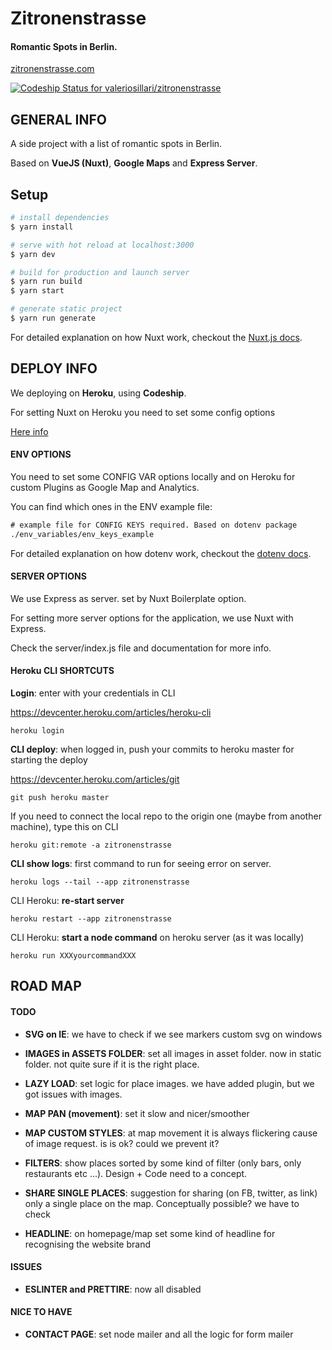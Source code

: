 # Zitronenstrasse

#### Romantic Spots in Berlin.

[zitronenstrasse.com](https://www.zitronenstrasse.com/)

[ ![Codeship Status for valeriosillari/zitronenstrasse](https://app.codeship.com/projects/45f42180-b923-0135-4183-366309507115/status?branch=master)](https://app.codeship.com/projects/259131)


## GENERAL INFO

A side project with a list of romantic spots in Berlin.

Based on **VueJS (Nuxt)**, **Google Maps** and **Express Server**.


## Setup

``` bash
# install dependencies
$ yarn install

# serve with hot reload at localhost:3000
$ yarn dev

# build for production and launch server
$ yarn run build
$ yarn start

# generate static project
$ yarn run generate
```

For detailed explanation on how Nuxt work, checkout the [Nuxt.js docs](https://github.com/nuxt/nuxt.js).


## DEPLOY INFO

We deploying on **Heroku**, using **Codeship**.

For setting Nuxt on Heroku you need to set some config options

[Here info](https://nuxtjs.org/faq/heroku-deployment#how-to-deploy-on-heroku-)


#### ENV OPTIONS

You need to set some CONFIG VAR options locally and on Heroku for custom Plugins as Google Map and Analytics.


You can find which ones in the ENV example file:

``` html
# example file for CONFIG KEYS required. Based on dotenv package
./env_variables/env_keys_example
```

For detailed explanation on how dotenv work, checkout the [dotenv docs](https://github.com/motdotla/dotenv).


#### SERVER OPTIONS

We use Express as server. set by Nuxt Boilerplate option.

For setting more server options for the application, we use Nuxt with Express.

Check the server/index.js file and documentation for more info.


#### Heroku CLI SHORTCUTS

**Login**: enter with your credentials in CLI

https://devcenter.heroku.com/articles/heroku-cli

```
heroku login
```

**CLI deploy**: when logged in, push your commits to heroku master for starting the deploy

https://devcenter.heroku.com/articles/git

```
git push heroku master
```

If you need to connect the local repo to the origin one (maybe from another machine), type this on CLI

```
heroku git:remote -a zitronenstrasse
```

**CLI show logs**: first command to run for seeing error on server.

```
heroku logs --tail --app zitronenstrasse
```

CLI Heroku: **re-start server**

```
heroku restart --app zitronenstrasse
```

CLI Heroku: **start a node command** on heroku server (as it was locally)

```
heroku run XXXyourcommandXXX
```


## ROAD MAP

#### TODO

- **SVG on IE**: we have to check if we see markers custom svg on windows

- **IMAGES in ASSETS FOLDER**: set all images in asset folder. now in static folder. not quite sure if it is the right place.

- **LAZY LOAD**: set logic for place images. we have added plugin, but we got issues with images.

- **MAP PAN (movement)**: set it slow and nicer/smoother

- **MAP CUSTOM STYLES**: at map movement it is always flickering cause of image request. is is ok? could we prevent it?

- **FILTERS**: show places sorted by some kind of filter (only bars, only restaurants etc ...). Design + Code need to a concept.

- **SHARE SINGLE PLACES**: suggestion for sharing (on FB, twitter, as link) only a single place on the map. Conceptually possible? we have to check

- **HEADLINE**: on homepage/map set some kind of headline for recognising the website brand



#### ISSUES

- **ESLINTER and PRETTIRE**: now all disabled


#### NICE TO HAVE

- **CONTACT PAGE**: set node mailer and all the logic for form mailer
